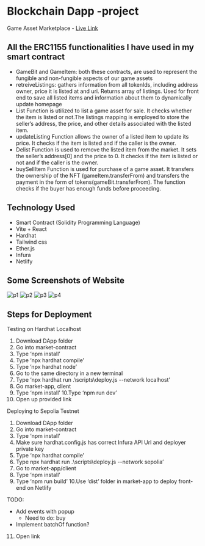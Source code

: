 # Blockchain Dapp -project
Game Asset Marketplace - [Live Link](https://game-asset-marketplace.netlify.app/)

## All the ERC1155 functionalities I have used in my smart contract
- GameBit and GameItem: both these contracts, are used to represent the fungible and
non-fungible aspects of our game assets
- retreiveListings: gathers information from all tokenIds, including address owner, price it is
listed at and uri. Returns array of listings. Used for front end to save all listed items and
information about them to dynamically update homepage
- List Function is utilized to list a game asset for sale. It checks whether the item is listed or not.The listings mapping is employed to store the seller’s address, the price, and other details associated with the listed item.
- updateListing Function allows the owner of a listed item to update its price. It checks if the item is listed and if the caller is the owner.
- Delist Function is used to remove the listed item from the market. It sets the seller’s address[0] and the price to 0. It checks if the item is listed or not and if the caller is the owner.
- buySellItem Function is used for purchase of a game asset. It transfers the ownership of the
NFT (gameItem.transferFrom) and transfers the payment in the form of
tokens(gameBit.transferFrom). The function checks if the buyer has enough funds before
proceeding.


## Technology Used    
* Smart Contract (Solidity Programming Language)
* Vite + React
* Hardhat
* Tailwind css
* Ether.js
* Infura
* Netlify

## Some Screenshots of Website
![p1](https://github.com/annoydey/Decentralized-In-Game-Asset-Marketplace/assets/43465122/d9e94023-3893-4a86-a3ab-437f8ff93385)
![p2](https://github.com/annoydey/Decentralized-In-Game-Asset-Marketplace/assets/43465122/27d4c59c-2e40-4780-95c0-e8126631591f)
![p3](https://github.com/annoydey/Decentralized-In-Game-Asset-Marketplace/assets/43465122/0ffd3974-d612-4e8d-bb27-659b92120cac)
![p4](https://github.com/annoydey/Decentralized-In-Game-Asset-Marketplace/assets/43465122/12ea3fc7-0cf1-4489-8a91-606cf6bcb80c)


## Steps for Deployment

Testing on Hardhat Localhost
1. Download DApp folder
2. Go into market-contract
3. Type ‘npm install’
4. Type ‘npx hardhat compile’
5. Type ’npx hardhat node’
6. Go to the same directory in a new terminal
7. Type ‘npx hardhat run .\scripts\deploy.js --network localhost’
8. Go market-app, client
9. Type ‘npm install’
10.Type ‘npm run dev’
11. Open up provided link

Deploying to Sepolia Testnet
1. Download DApp folder
2. Go into market-contract
3. Type ‘npm install’
4. Make sure hardhat.config.js has correct Infura API Url and deployer private key
5. Type ‘npx hardhat compile’
6. Type npx hardhat run .\scripts\deploy.js --network sepolia’
7. Go to market-app/client
8. Type ‘npm install’
9. Type ‘npm run build’
10.Use ‘dist’ folder in market-app to deploy front-end on Netlify


TODO:
- Add events with popup
    - Need to do: buy
- Implement batchOf function?

11. Open link
